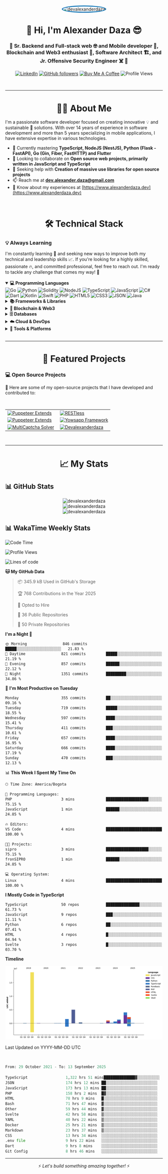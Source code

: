 <p align="center">
  <img 
    src="https://images.weserv.nl/?url=github.com/devalexanderdaza.png?v=4&h=200&w=200&fit=cover&mask=circle" 
    width="200" 
    height="200" 
    style="border-radius: 50%; object-fit: cover; border: 3px solid #0e75b6;" 
    alt="devalexanderdaza" 
  />
</p>

<h1 align="center">👋 Hi, I'm Alexander Daza 😎</h1>
<h3 align="center">🚀 Sr. Backend and Full-stack web 🤓 and Mobile developer 📱, Blockchain and Web3 enthusiast 🔗, Software Architect 🏗️, and Jr. Offensive Security Engineer ☠️ 🚀</h3>

<p align="center">
  <a href="https://www.linkedin.com/in/devalexanderdaza/"><img src="https://img.shields.io/badge/LinkedIn-devalexanderdaza-blue?style=flat-square&logo=linkedin&logoColor=white" alt="LinkedIn" /></a>
  <a href="https://github.com/devalexanderdaza"><img src="https://img.shields.io/github/followers/devalexanderdaza?label=Follow&style=social" alt="GitHub followers" /></a>
  <a href="https://www.buymeacoffee.com/devalexanderdaza"><img src="https://img.shields.io/badge/Buy%20Me%20A%20Coffee-FF813F?style=flat-square&logo=buy-me-a-coffee&logoColor=white" alt="Buy Me A Coffee" /></a>
  <img src="https://komarev.com/ghpvc/?username=devalexanderdaza&color=green" alt="Profile Views">
</p>

<br>

---

<h1 align="center">👨‍💻 About Me</h1>

I'm a passionate software developer focused on creating innovative 💡 and sustainable 🌱 solutions. With over 14 years of experience in software development and more than 5 years specializing in mobile applications, I have extensive expertise in various technologies.

- 🌱 Currently mastering **TypeScript, NodeJS (NestJS), Python (Flask - FastAPI), Go (Gin, Fiber, FastHTTP) and Flutter**
- 👯 Looking to collaborate on **Open source web projects, primarily written in JavaScript and TypeScript**
- 🤝 Seeking help with **Creation of massive use libraries for open source projects**
- 📫 Reach me at **dev.alexander.daza@gmail.com**
- 📄 Know about my experiences at [https://www.alexanderdaza.dev](https://www.alexanderdaza.dev)

<br>
<h1 align="center">🛠️ Technical Stack</h1>

### 💡 Always Learning

<div>
  I'm constantly learning 🧠 and seeking new ways to improve both my technical and leadership skills 📈. If you're looking for a highly skilled, passionate 🔥, and committed professional, feel free to reach out. I'm ready to tackle any challenge that comes my way! 🚀
</div>

<br>

<details open>
  <summary><strong>💻 Programming Languages</strong></summary>
  <div>
    <img src="https://img.shields.io/badge/Go-00ADD8?style=for-the-badge&logo=go&logoColor=white" alt="Go">
    <img src="https://img.shields.io/badge/Python-3776AB?style=for-the-badge&logo=python&logoColor=white" alt="Python">
    <img src="https://img.shields.io/badge/Solidity-363636?style=for-the-badge&logo=solidity&logoColor=white" alt="Solidity">
    <img src="https://img.shields.io/badge/Node.js-339933?style=for-the-badge&logo=node.js&logoColor=white" alt="NodeJS">
    <img src="https://img.shields.io/badge/TypeScript-3178C6?style=for-the-badge&logo=typescript&logoColor=white" alt="TypeScript">
    <img src="https://img.shields.io/badge/JavaScript-F7DF1E?style=for-the-badge&logo=javascript&logoColor=black" alt="JavaScript">
    <img src="https://img.shields.io/badge/C%23-239120?style=for-the-badge&logo=csharp&logoColor=white" alt="C#">
    <img src="https://img.shields.io/badge/Dart-0175C2?style=for-the-badge&logo=dart&logoColor=white" alt="Dart">
    <img src="https://img.shields.io/badge/Kotlin-7F52FF?style=for-the-badge&logo=kotlin&logoColor=white" alt="Kotlin">
    <img src="https://img.shields.io/badge/Swift-FA7343?style=for-the-badge&logo=swift&logoColor=white" alt="Swift">
    <img src="https://img.shields.io/badge/PHP-777BB4?style=for-the-badge&logo=php&logoColor=white" alt="PHP">
    <img src="https://img.shields.io/badge/HTML5-E34F26?style=for-the-badge&logo=html5&logoColor=white" alt="HTML5">
    <img src="https://img.shields.io/badge/CSS3-1572B6?style=for-the-badge&logo=css3&logoColor=white" alt="CSS3">
    <img src="https://img.shields.io/badge/JSON-000000?style=for-the-badge&logo=json&logoColor=white" alt="JSON">
    <img src="https://img.shields.io/badge/Java-ED8B00?style=for-the-badge&logo=java&logoColor=white" alt="Java">
  </div>
</details>
<details>
  <summary><strong>📚 Frameworks & Libraries</strong></summary>
    <div>
    <img src="https://img.shields.io/badge/Gin-00ADD8?style=for-the-badge&logo=go&logoColor=white" alt="Gin Gonic">
    <img src="https://img.shields.io/badge/Fiber-FF2D20?style=for-the-badge&logo=go&logoColor=white" alt="Fiber">
    <img src="https://img.shields.io/badge/FastHTTP-FF2D20?style=for-the-badge&logo=go&logoColor=white" alt="FastHTTP">
    <img src="https://img.shields.io/badge/Flask-000000?style=for-the-badge&logo=flask&logoColor=white" alt="Flask">
    <img src="https://img.shields.io/badge/FastAPI-009688?style=for-the-badge&logo=fastapi&logoColor=white" alt="FastAPI">
    <img src="https://img.shields.io/badge/NestJS-E0234E?style=for-the-badge&logo=nestjs&logoColor=white" alt="NestJS">
    <img src="https://img.shields.io/badge/Express-000000?style=for-the-badge&logo=express&logoColor=white" alt="Express">
    <img src="https://img.shields.io/badge/Angular-DD0031?style=for-the-badge&logo=angular&logoColor=white" alt="Angular">
    <img src="https://img.shields.io/badge/Svelte-FF3E00?style=for-the-badge&logo=svelte&logoColor=white" alt="Svelte">
    <img src="https://img.shields.io/badge/React-61DAFB?style=for-the-badge&logo=react&logoColor=black" alt="React">
    <img src="https://img.shields.io/badge/Vue-4FC08D?style=for-the-badge&logo=vue.js&logoColor=white" alt="Vue">
    <img src="https://img.shields.io/badge/.NET-512BD4?style=for-the-badge&logo=dotnet&logoColor=white" alt=".NET">
    <img src="https://img.shields.io/badge/Flutter-02569B?style=for-the-badge&logo=flutter&logoColor=white" alt="Flutter">
    <img src="https://img.shields.io/badge/Symfony-000000?style=for-the-badge&logo=symfony&logoColor=white" alt="Symfony">
    <img src="https://img.shields.io/badge/Laravel-FF2D20?style=for-the-badge&logo=laravel&logoColor=white" alt="Laravel">
    <img src="https://img.shields.io/badge/CodeIgniter-EF4223?style=for-the-badge&logo=codeigniter&logoColor=white" alt="CodeIgniter">
    <img src="https://img.shields.io/badge/Bootstrap-7952B3?style=for-the-badge&logo=bootstrap&logoColor=white" alt="Bootstrap">
    <img src="https://img.shields.io/badge/Tailwind_CSS-06B6D4?style=for-the-badge&logo=tailwind-css&logoColor=white" alt="Tailwind CSS">
    <img src="https://img.shields.io/badge/Material_UI-0081CB?style=for-the-badge&logo=mui&logoColor=white" alt="Material UI">
  </div>
</details>

<details>
  <summary><strong>🔗 Blockchain & Web3</strong></summary>
  <div>
    <img src="https://img.shields.io/badge/MySQL-4479A1?style=for-the-badge&logo=mysql&logoColor=white" alt="MySQL">
    <img src="https://img.shields.io/badge/MariaDB-003545?style=for-the-badge&logo=mariadb&logoColor=white" alt="MariaDB">
    <img src="https://img.shields.io/badge/MongoDB-47A248?style=for-the-badge&logo=mongodb&logoColor=white" alt="MongoDB">
    <img src="https://img.shields.io/badge/PostgreSQL-336791?style=for-the-badge&logo=postgresql&logoColor=white" alt="PostgreSQL">
    <img src="https://img.shields.io/badge/Redis-DC382D?style=for-the-badge&logo=redis&logoColor=white" alt="Redis">
    <img src="https://img.shields.io/badge/Neo4j-008CC1?style=for-the-badge&logo=neo4j&logoColor=white" alt="Neo4j">
    <img src="https://img.shields.io/badge/SQLite-003B57?style=for-the-badge&logo=sqlite&logoColor=white" alt="SQLite">
    <img src="https://img.shields.io/badge/Oracle-F80000?style=for-the-badge&logo=oracle&logoColor=white" alt="Oracle">
  </div>
</details>

<details>
  <summary><strong>🗄️ Databases</strong></summary>
  <div>
    <img src="https://img.shields.io/badge/MySQL-4479A1?style=for-the-badge&logo=mysql&logoColor=white" alt="MySQL">
    <img src="https://img.shields.io/badge/MariaDB-003545?style=for-the-badge&logo=mariadb&logoColor=white" alt="MariaDB">
    <img src="https://img.shields.io/badge/MongoDB-47A248?style=for-the-badge&logo=mongodb&logoColor=white" alt="MongoDB">
    <img src="https://img.shields.io/badge/PostgreSQL-336791?style=for-the-badge&logo=postgresql&logoColor=white" alt="PostgreSQL">
    <img src="https://img.shields.io/badge/Redis-DC382D?style=for-the-badge&logo=redis&logoColor=white" alt="Redis">
    <img src="https://img.shields.io/badge/Neo4j-008CC1?style=for-the-badge&logo=neo4j&logoColor=white" alt="Neo4j">
    <img src="https://img.shields.io/badge/SQLite-003B57?style=for-the-badge&logo=sqlite&logoColor=white" alt="SQLite">
    <img src="https://img.shields.io/badge/Oracle-F80000?style=for-the-badge&logo=oracle&logoColor=white" alt="Oracle">
  </div>
</details>

<details>
  <summary><strong>☁️ Cloud & DevOps</strong></summary>
  <div>
    <img src="https://img.shields.io/badge/AWS-232F3E?style=for-the-badge&logo=amazon-aws&logoColor=white" alt="AWS">
    <img src="https://img.shields.io/badge/Google_Cloud-4285F4?style=for-the-badge&logo=google-cloud&logoColor=white" alt="Google Cloud">
    <img src="https://img.shields.io/badge/DigitalOcean-0080FF?style=for-the-badge&logo=digitalocean&logoColor=white" alt="Digital Ocean">
    <img src="https://img.shields.io/badge/Azure-0089D6?style=for-the-badge&logo=microsoft-azure&logoColor=white" alt="Azure">
    <img src="https://img.shields.io/badge/Docker-2496ED?style=for-the-badge&logo=docker&logoColor=white" alt="Docker">
    <img src="https://img.shields.io/badge/Terraform-7B42BC?style=for-the-badge&logo=terraform&logoColor=white" alt="Terraform">
    <img src="https://img.shields.io/badge/Kubernetes-326CE5?style=for-the-badge&logo=kubernetes&logoColor=white" alt="Kubernetes">
    <img src="https://img.shields.io/badge/CI/CD-2088FF?style=for-the-badge&logo=github-actions&logoColor=white" alt="CI/CD">
    <img src="https://img.shields.io/badge/Serverless-FD5750?style=for-the-badge&logo=serverless&logoColor=white" alt="Serverless">
    <img src="https://img.shields.io/badge/Codespaces-000000?style=for-the-badge&logo=github&logoColor=white" alt="Codespaces">
    <img src="https://img.shields.io/badge/Devcontainers-000000?style=for-the-badge&logo=docker&logoColor=white" alt="Devcontainers">
</details>

<details>
  <summary><strong>🔧 Tools & Platforms</strong></summary>
  <div>
    <img src="https://img.shields.io/badge/Git-F05032?style=for-the-badge&logo=git&logoColor=white" alt="Git">
    <img src="https://img.shields.io/badge/GitHub-181717?style=for-the-badge&logo=github&logoColor=white" alt="GitHub">
    <img src="https://img.shields.io/badge/Bitbucket-0052CC?style=for-the-badge&logo=bitbucket&logoColor=white" alt="Bitbucket">
    <img src="https://img.shields.io/badge/Visual_Studio_Code-007ACC?style=for-the-badge&logo=visual-studio-code&logoColor=white" alt="VS Code">
    <img src="https://img.shields.io/badge/JetBrains-000000?style=for-the-badge&logo=jetbrains&logoColor=white" alt="JetBrains">
    <img src="https://img.shields.io/badge/IntelliJ_IDEA-000000?style=for-the-badge&logo=intellij-idea&logoColor=white" alt="IntelliJ IDEA">
    <img src="https://img.shields.io/badge/Android_Studio-3DDC84?style=for-the-badge&logo=android-studio&logoColor=white" alt="Android Studio">
    <img src="https://img.shields.io/badge/Xcode-1575F9?style=for-the-badge&logo=xcode&logoColor=white" alt="Xcode">
    <img src="https://img.shields.io/badge/Postman-FF6C37?style=for-the-badge&logo=postman&logoColor=white" alt="Postman">
    <img src="https://img.shields.io/badge/Insomnia-58B7F8?style=for-the-badge&logo=insomnia&logoColor=white" alt="Insomnia">
    <img src="https://img.shields.io/badge/Slack-4A154B?style=for-the-badge&logo=slack&logoColor=white" alt="Slack">
    <img src="https://img.shields.io/badge/Trello-0079BF?style=for-the-badge&logo=trello&logoColor=white" alt="Trello">
    <img src="https://img.shields.io/badge/Jira-0052CC?style=for-the-badge&logo=jira&logoColor=white" alt="Jira">
  </div>
</details>

<br>

---
<h1 align="center">🚀 Featured Projects</h1>

### 💻 Open Source Projects

<div>
  <p>🌟 Here are some of my open-source projects that I have developed and contributed to:</p>
</div>

<br>

<table align="center">
  <tr>
    <td width="50%">
      <a href="https://github.com/devalexanderdaza/puppeteer-extends">
        <img src="https://github-readme-stats.vercel.app/api/pin/?username=devalexanderdaza&repo=puppeteer-extends&theme=dark" alt="Puppeteer Extends">
      </a>
    </td>
    <td width="50%">
      <a href="https://github.com/devalexanderdaza/RESTless">
        <img src="https://github-readme-stats.vercel.app/api/pin/?username=devalexanderdaza&repo=RESTless&theme=dark" alt="RESTless">
      </a>
    </td>
  </tr>
  <tr>
    <td width="50%">
      <a href="https://github.com/devalexanderdaza/whatsappi">
        <img src="https://github-readme-stats.vercel.app/api/pin/?username=devalexanderdaza&repo=whatsappi&theme=dark" alt="Puppeteer Extends">
      </a>
    </td>
    <td width="50%">
      <a href="https://github.com/devalexanderdaza/yowsapp-framework">
        <img src="https://github-readme-stats.vercel.app/api/pin/?theme=dark&username=devalexanderdaza&repo=yowsapp-framework" alt="Yowsapp Framework">
      </a>
    </td>
  </tr>
  <tr>
    <td width="50%">
      <a href="https://github.com/devalexanderdaza/multi-captcha-solver">
        <img src="https://github-readme-stats.vercel.app/api/pin/?theme=dark&username=devalexanderdaza&repo=multi-captcha-solver" alt="MultiCaptcha Solver">
      </a>
    </td>
    <td width="50%">
      <a href="https://github.com/devalexanderdaza/devalexanderdaza">
        <img src="https://github-readme-stats.vercel.app/api/pin/?username=devalexanderdaza&repo=devalexanderdaza&theme=dark" alt="Devalexanderdaza">
      </a>
    </td>
  </tr>
</table>
<br>

---
<h1 align="center">📈 My Stats</h1>

## 📊 GitHub Stats

<div align="center">
  <img src="https://github-readme-stats.vercel.app/api/top-langs?username=devalexanderdaza&show_icons=true&theme=dark&locale=en&layout=compact" alt="devalexanderdaza" />
</div>
<div align="center">
  <img src="https://github-readme-stats.vercel.app/api?username=devalexanderdaza&show_icons=true&theme=dark&locale=en" alt="devalexanderdaza" />
</div>
<div align="center">
  <img src="https://github-readme-streak-stats.herokuapp.com?user=devalexanderdaza&theme=dark&short_numbers=true" alt="devalexanderdaza" />
</div>

## 📊 WakaTime Weekly Stats

<!--START_SECTION:waka-->
![Code Time](http://img.shields.io/badge/Code%20Time-2%2C271%20hrs-blue)

![Profile Views](http://img.shields.io/badge/Profile%20Views-0-blue)

![Lines of code](https://img.shields.io/badge/From%20Hello%20World%20I%27ve%20Written-35.4%20million%20lines%20of%20code-blue)

**🐱 My GitHub Data** 

> 📦 345.9 kB Used in GitHub's Storage 
 > 
> 🏆 768 Contributions in the Year 2025
 > 
> 💼 Opted to Hire
 > 
> 📜 36 Public Repositories 
 > 
> 🔑 50 Private Repositories 
 > 
**I'm a Night 🦉** 

```text
🌞 Morning                846 commits         █████░░░░░░░░░░░░░░░░░░░░   21.83 % 
🌆 Daytime                821 commits         █████░░░░░░░░░░░░░░░░░░░░   21.19 % 
🌃 Evening                857 commits         ██████░░░░░░░░░░░░░░░░░░░   22.12 % 
🌙 Night                  1351 commits        █████████░░░░░░░░░░░░░░░░   34.86 % 
```
📅 **I'm Most Productive on Tuesday** 

```text
Monday                   355 commits         ██░░░░░░░░░░░░░░░░░░░░░░░   09.16 % 
Tuesday                  719 commits         █████░░░░░░░░░░░░░░░░░░░░   18.55 % 
Wednesday                597 commits         ████░░░░░░░░░░░░░░░░░░░░░   15.41 % 
Thursday                 411 commits         ███░░░░░░░░░░░░░░░░░░░░░░   10.61 % 
Friday                   657 commits         ████░░░░░░░░░░░░░░░░░░░░░   16.95 % 
Saturday                 666 commits         ████░░░░░░░░░░░░░░░░░░░░░   17.19 % 
Sunday                   470 commits         ███░░░░░░░░░░░░░░░░░░░░░░   12.13 % 
```


📊 **This Week I Spent My Time On** 

```text
🕑︎ Time Zone: America/Bogota

💬 Programming Languages: 
PHP                      3 mins              ███████████████████░░░░░░   75.15 % 
JavaScript               1 min               ██████░░░░░░░░░░░░░░░░░░░   24.85 % 

🔥 Editors: 
VS Code                  4 mins              █████████████████████████   100.00 % 

🐱‍💻 Projects: 
sipro                    3 mins              ███████████████████░░░░░░   75.15 % 
fronSIPRO                1 min               ██████░░░░░░░░░░░░░░░░░░░   24.85 % 

💻 Operating System: 
Linux                    4 mins              █████████████████████████   100.00 % 
```

**I Mostly Code in TypeScript** 

```text
TypeScript               50 repos            ███████████████░░░░░░░░░░   61.73 % 
JavaScript               9 repos             ███░░░░░░░░░░░░░░░░░░░░░░   11.11 % 
Python                   6 repos             ██░░░░░░░░░░░░░░░░░░░░░░░   07.41 % 
HTML                     4 repos             █░░░░░░░░░░░░░░░░░░░░░░░░   04.94 % 
Svelte                   3 repos             █░░░░░░░░░░░░░░░░░░░░░░░░   03.70 % 
```



**Timeline**

![Lines of Code chart](https://raw.githubusercontent.com/devalexanderdaza/devalexanderdaza/main/assets/bar_graph.png)


 Last Updated on YYYY-MM-DD UTC
<!--END_SECTION:waka-->

<br>

<!--START_SECTION:wakareadme-->

```py js java go ruby php ts html css sh kt rust json yaml yml md
From: 29 October 2021 - To: 13 September 2025

TypeScript                 1,322 hrs 51 mins██████████████▓░░░░░░░░░░   58.25 %
JSON                       174 hrs 12 mins ██░░░░░░░░░░░░░░░░░░░░░░░   07.67 %
JavaScript                 173 hrs 13 mins ██░░░░░░░░░░░░░░░░░░░░░░░   07.63 %
PHP                        158 hrs 2 mins  █▓░░░░░░░░░░░░░░░░░░░░░░░   06.96 %
HTML                       78 hrs 9 mins   █░░░░░░░░░░░░░░░░░░░░░░░░   03.44 %
Bash                       71 hrs 47 mins  ▓░░░░░░░░░░░░░░░░░░░░░░░░   03.16 %
Other                      59 hrs 44 mins  ▓░░░░░░░░░░░░░░░░░░░░░░░░   02.63 %
Svelte                     42 hrs 58 mins  ▒░░░░░░░░░░░░░░░░░░░░░░░░   01.89 %
YAML                       40 hrs 22 mins  ▒░░░░░░░░░░░░░░░░░░░░░░░░   01.78 %
Docker                     25 hrs 21 mins  ▒░░░░░░░░░░░░░░░░░░░░░░░░   01.12 %
Markdown                   23 hrs 37 mins  ▒░░░░░░░░░░░░░░░░░░░░░░░░   01.04 %
CSS                        13 hrs 34 mins  ░░░░░░░░░░░░░░░░░░░░░░░░░   00.60 %
.env file                  9 hrs 22 mins   ░░░░░░░░░░░░░░░░░░░░░░░░░   00.41 %
Dart                       9 hrs 8 mins    ░░░░░░░░░░░░░░░░░░░░░░░░░   00.40 %
Git Config                 8 hrs 46 mins   ░░░░░░░░░░░░░░░░░░░░░░░░░   00.39 %
```

<!--END_SECTION:wakareadme-->

---

<p align="center">⚡ <em>Let's build something amazing together!</em> ⚡</p>

